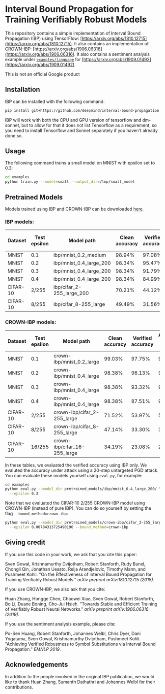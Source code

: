 # Interval Bound Propagation for Training Verifiably Robust Models

This repository contains a simple implementation of Interval Bound Propagation
(IBP) using TensorFlow:
[https://arxiv.org/abs/1810.12715](https://arxiv.org/abs/1810.12715).
It also contains an implementation of CROWN-IBP:
[https://arxiv.org/abs/1906.06316](https://arxiv.org/abs/1906.06316).
It also contains a sentiment analysis example under [`examples/language`](https://github.com/deepmind/interval-bound-propagation/tree/master/examples/language) 
for [https://arxiv.org/abs/1909.01492](https://arxiv.org/abs/1909.01492).

This is not an official Google product

## Installation

IBP can be installed with the following command:

```bash
pip install git+https://github.com/deepmind/interval-bound-propagation
```

IBP will work with both the CPU and GPU version of tensorflow and dm-sonnet, but
to allow for that it does not list Tensorflow as a requirement, so you need to
install Tensorflow and Sonnet separately if you haven't already done so.

## Usage

The following command trains a small model on MNIST with epsilon set to 0.3:

```bash
cd examples
python train.py --model=small --output_dir=/tmp/small_model
```

## Pretrained Models

Models trained using IBP and CROWN-IBP can be downloaded
[here](https://drive.google.com/open?id=1lovI-fUabgs3swMgIe7MLRvHB9KtjzNT).

### IBP models:

| Dataset  | Test epsilon | Model path                 | Clean accuracy | Verified accuracy | Accuracy under attack |
|----------|--------------|----------------------------|----------------|-------------------|-----------------------|
| MNIST    | 0.1          | ibp/mnist_0.2_medium       | 98.94%         | 97.08%            | 97.99%                |
| MNIST    | 0.2          | ibp/mnist_0.4_large_200    | 98.34%         | 95.47%            | 97.06%                |
| MNIST    | 0.3          | ibp/mnist_0.4_large_200    | 98.34%         | 91.79%            | 96.03%                |
| MNIST    | 0.4          | ibp/mnist_0.4_large_200    | 98.34%         | 84.99%            | 94.56%                |
| CIFAR-10 | 2/255        | ibp/cifar_2-255_large_200  | 70.21%         | 44.12%            | 56.53%                |
| CIFAR-10 | 8/255        | ibp/cifar_8-255_large      | 49.49%         | 31.56%            | 39.53%                |

### CROWN-IBP models:

| Dataset  | Test epsilon | Model path                   | Clean accuracy | Verified accuracy | Accuracy under attack |
|----------|--------------|------------------------------|----------------|-------------------|-----------------------|
| MNIST    | 0.1          | crown-ibp/mnist_0.2_large    | 99.03%         | 97.75%            | 98.34%                |
| MNIST    | 0.2          | crown-ibp/mnist_0.4_large    | 98.38%         | 96.13%            | 97.28%                |
| MNIST    | 0.3          | crown-ibp/mnist_0.4_large    | 98.38%         | 93.32%            | 96.38%                |
| MNIST    | 0.4          | crown-ibp/mnist_0.4_large    | 98.38%         | 87.51%            | 94.95%                |
| CIFAR-10 | 2/255        | crown-ibp/cifar_2-255_large  | 71.52%         | 53.97%            | 59.72%                |
| CIFAR-10 | 8/255        | crown-ibp/cifar_8-255_large  | 47.14%         | 33.30%            | 36.81%                |
| CIFAR-10 | 16/255       | crown-ibp/cifar_16-255_large | 34.19%         | 23.08%            | 26.55%                |

In these tables, we evaluated the verified accuracy using IBP only.
We evaluted the accuracy under attack using a 20-step untargeted PGD attack.
You can evaluate these models yourself using `eval.py`, for example:

```bash
cd examples
python eval.py --model_dir pretrained_models/ibp/mnist_0.4_large_200/ \
  --epsilon 0.3
```

Note that we evaluated the CIFAR-10 2/255 CROWN-IBP model using CROWN-IBP
(instead of pure IBP). You can do so yourself by setting the flag
`--bound_method=crown-ibp`:

```bash
python eval.py --model_dir pretrained_models/crown-ibp/cifar_2-255_large/ \
  --epsilon 0.00784313725490196 --bound_method=crown-ibp
```

## Giving credit

If you use this code in your work, we ask that you cite this paper:

Sven Gowal, Krishnamurthy Dvijotham, Robert Stanforth, Rudy Bunel, Chongli Qin,
Jonathan Uesato, Relja Arandjelovic, Timothy Mann, and Pushmeet Kohli.
"On the Effectiveness of Interval Bound Propagation for Training Verifiably
Robust Models." _arXiv preprint arXiv:1810.12715 (2018)_.

If you use CROWN-IBP, we also ask that you cite:

Huan Zhang, Hongge Chen, Chaowei Xiao, Sven Gowal, Robert Stanforth, Bo Li,
Duane Boning, Cho-Jui Hsieh.
"Towards Stable and Efficient Training of Verifiably Robust Neural Networks."
_arXiv preprint arXiv:1906.06316 (2019)_.

If you use the sentiment analysis example, please cite:

Po-Sen Huang, Robert Stanforth, Johannes Welbl, Chris Dyer, Dani Yogatama, Sven Gowal, Krishnamurthy Dvijotham, Pushmeet Kohli.
"Achieving Verified Robustness to Symbol Substitutions via Interval Bound Propagation."
_EMNLP 2019_.


## Acknowledgements

In addition to the people involved in the original IBP publication, we would
like to thank Huan Zhang, Sumanth Dathathri and Johannes Welbl for their
contributions.

